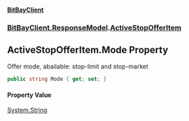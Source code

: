 #### [BitBayClient](./index.md 'index')
### [BitBayClient.ResponseModel](./BitBayClient-ResponseModel.md 'BitBayClient.ResponseModel').[ActiveStopOfferItem](./BitBayClient-ResponseModel-ActiveStopOfferItem.md 'BitBayClient.ResponseModel.ActiveStopOfferItem')
## ActiveStopOfferItem.Mode Property
Offer mode, abailable: stop-limit and stop-market  
```csharp
public string Mode { get; set; }
```
#### Property Value
[System.String](https://docs.microsoft.com/en-us/dotnet/api/System.String 'System.String')  
